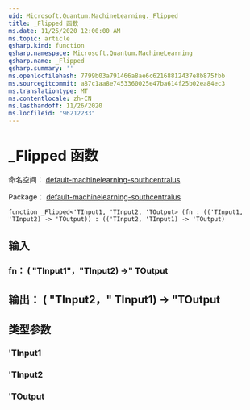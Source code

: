 ```yaml
---
uid: Microsoft.Quantum.MachineLearning._Flipped
title: _Flipped 函数
ms.date: 11/25/2020 12:00:00 AM
ms.topic: article
qsharp.kind: function
qsharp.namespace: Microsoft.Quantum.MachineLearning
qsharp.name: _Flipped
qsharp.summary: ''
ms.openlocfilehash: 7799b03a791466a8ae6c62168812437e8b875fbb
ms.sourcegitcommit: a87c1aa8e7453360025e47ba614f25b02ea84ec3
ms.translationtype: MT
ms.contentlocale: zh-CN
ms.lasthandoff: 11/26/2020
ms.locfileid: "96212233"
---
```

# <a name="_flipped-function"></a>_Flipped 函数

命名空间： [default-machinelearning-southcentralus](xref:Microsoft.Quantum.MachineLearning)

Package： [default-machinelearning-southcentralus](https://nuget.org/packages/Microsoft.Quantum.MachineLearning)




```qsharp
function _Flipped<'TInput1, 'TInput2, 'TOutput> (fn : (('TInput1, 'TInput2) -> 'TOutput)) : (('TInput2, 'TInput1) -> 'TOutput)
```


## <a name="input"></a>输入

### <a name="fn--tinput1tinput2---toutput"></a>fn： ( "TInput1"，"TInput2) ->" TOutput





## <a name="output--tinput2tinput1---toutput"></a>输出： ( "TInput2，" TInput1) -> "TOutput



## <a name="type-parameters"></a>类型参数

### <a name="tinput1"></a>'TInput1


### <a name="tinput2"></a>'TInput2


### <a name="toutput"></a>'TOutput

